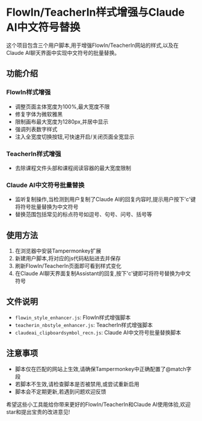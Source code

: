 # FlowIn/TeacherIn样式增强与Claude AI中文符号替换

这个项目包含三个用户脚本,用于增强FlowIn/TeacherIn网站的样式,以及在Claude AI聊天界面中实现中文符号的批量替换。

## 功能介绍

### FlowIn样式增强

- 调整页面主体宽度为100%,最大宽度不限
- 修复字体为微软雅黑
- 限制画布最大宽度为1280px,并居中显示
- 强调列表数字样式
- 注入全宽度切换按钮,可快速开启/关闭页面全宽显示

### TeacherIn样式增强 

- 去除课程文件头部和课程阅读容器的最大宽度限制

### Claude AI中文符号批量替换

- 监听复制操作,当检测到用户复制了Claude AI的回复内容时,提示用户按下'c'键将符号批量替换为中文符号
- 替换范围包括常见的标点符号如逗号、句号、问号、括号等

## 使用方法

1. 在浏览器中安装Tampermonkey扩展
2. 新建用户脚本,将对应的js代码粘贴进去并保存
3. 刷新FlowIn/TeacherIn页面即可看到样式变化
4. 在Claude AI聊天界面复制Assistant的回复,按下'c'键即可将符号替换为中文符号

## 文件说明

- `flowin_style_enhancer.js`: FlowIn样式增强脚本
- `teacherin_nbstyle_enhancer.js`: TeacherIn样式增强脚本 
- `claudeai_clipboardsymbol_recn.js`: Claude AI中文符号批量替换脚本

## 注意事项

- 脚本仅在匹配的网站上生效,请确保Tampermonkey中正确配置了@match字段
- 若脚本不生效,请检查脚本是否被禁用,或尝试重新启用
- 脚本会不定期更新,若遇到问题欢迎反馈

希望这些小工具能给你带来更好的FlowIn/TeacherIn和Claude AI使用体验,欢迎star和提出宝贵的改进意见!
